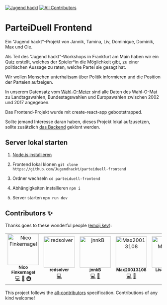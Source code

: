 [![Jugend hackt](https://jhbadge.com/?year=2019&evt=ffm)](https://jugendhackt.org)
[![All Contributors](https://img.shields.io/badge/all_contributors-5-orange.svg?style=flat-square)](#contributors)

# ParteiDuell Frontend

Ein "Jugend hackt"-Projekt von Jannik, Tamina, Liv, Dominique, Dominik, Max und Ole.

Als Teil des "Jugend hackt"-Workshops in Frankfurt am Main haben wir ein Quiz erstellt, welches der Spieler*in die Möglichkeit gibt, zu einer politischen Aussage zu raten, welche Partei sie gesagt hat.

Wir wollen Menschen unterhaltsam über Politik informieren und die Position der Parteien aufzeigen.

In unserem Datensatz vom [Wahl-O-Meter](https://www.wahlometer.watch) sind alle Daten des Wahl-O-Mat zu Landtagswahlen, Bundestagswahlen und Europawahlen zwischen 2002 und 2017 angegeben.


Das Frontend-Projekt wurde mit create-react-app gebootstrapped.

Sollte jemand Interesse daran haben, dieses Projekt lokal aufzusetzen, sollte zusätzlich [das Backend](https://www.github.com/jugendhackt/parteiduell-backend) geklont werden.

## Server lokal starten

1. [Node.js installieren](https://nodejs.org)

2. Frontend lokal klonen
`git clone https://github.com/Jugendhackt/parteiduell-frontend`

3. Ordner wechseln
`cd parteiduell-frontend`

4. Abhängigkeiten installieren
`npm i`

5. Server starten
`npm run dev`

## Contributors ✨

Thanks goes to these wonderful people ([emoji key](https://allcontributors.org/docs/en/emoji-key)):

<!-- ALL-CONTRIBUTORS-LIST:START - Do not remove or modify this section -->
<!-- prettier-ignore -->
<table>
  <tr>
    <td align="center"><a href="https://gruselhaus.com"><img src="https://avatars2.githubusercontent.com/u/33380107?v=4" width="100px;" alt="Nico Finkernagel"/><br /><sub><b>Nico Finkernagel</b></sub></a><br /><a href="https://github.com/Jugendhackt/parteiduell-frontend/commits?author=gruselhaus" title="Code">💻</a> <a href="#maintenance-gruselhaus" title="Maintenance">🚧</a> <a href="#infra-gruselhaus" title="Infrastructure (Hosting, Build-Tools, etc)">🚇</a></td>
    <td align="center"><a href="https://github.com/redsolver"><img src="https://avatars1.githubusercontent.com/u/30355444?v=4" width="100px;" alt="redsolver"/><br /><sub><b>redsolver</b></sub></a><br /><a href="https://github.com/Jugendhackt/parteiduell-frontend/commits?author=redsolver" title="Code">💻</a></td>
    <td align="center"><a href="https://github.com/jnnkB"><img src="https://avatars0.githubusercontent.com/u/29376715?v=4" width="100px;" alt="jnnkB"/><br /><sub><b>jnnkB</b></sub></a><br /><a href="https://github.com/Jugendhackt/parteiduell-frontend/commits?author=jnnkB" title="Code">💻</a> <a href="#design-jnnkB" title="Design">🎨</a></td>
    <td align="center"><a href="https://github.com/Max20013108"><img src="https://avatars1.githubusercontent.com/u/43184247?v=4" width="100px;" alt="Max20013108"/><br /><sub><b>Max20013108</b></sub></a><br /><a href="https://github.com/Jugendhackt/parteiduell-frontend/commits?author=Max20013108" title="Code">💻</a> <a href="https://github.com/Jugendhackt/parteiduell-frontend/commits?author=Max20013108" title="Documentation">📖</a></td>
    <td align="center"><a href="https://github.com/lmaertens"><img src="https://avatars1.githubusercontent.com/u/44585549?v=4" width="100px;" alt="Liv Märtens"/><br /><sub><b>Liv Märtens</b></sub></a><br /><a href="https://github.com/Jugendhackt/parteiduell-frontend/commits?author=lmaertens" title="Code">💻</a> <a href="#design-lmaertens" title="Design">🎨</a></td>
  </tr>
</table>

<!-- ALL-CONTRIBUTORS-LIST:END -->

This project follows the [all-contributors](https://github.com/all-contributors/all-contributors) specification. Contributions of any kind welcome!
